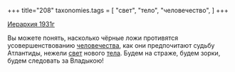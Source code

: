+++
title="208"
taxonomies.tags = [
 "свет",
 "тело",
 "человечество",
]
+++

[Иерархия 1931г](/agni/1931)

Вы можете понять, насколько чёрные ложи противятся усовершенствованию [человечества](/tags/человечество), как они предпочитают судьбу Атлантиды, нежели [свет](/tags/свет) нового [тела](/tags/тело). Будем на страже, будем зорки, будем следовать за Владыкою!   

